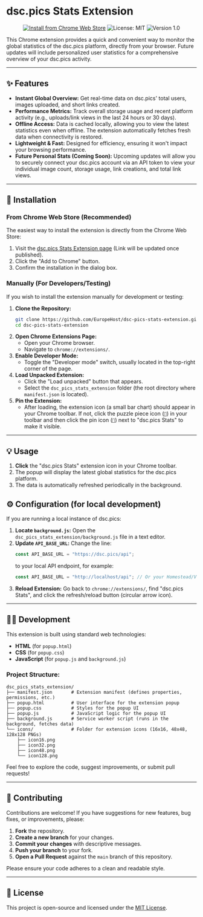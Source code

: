 # dsc.pics Stats Extension

<p align="center">
  <a href="https://chromewebstore.google.com/detail/dscpics-global-stats/hgfcfjggpadjoaedngakcghlimbibmjk" target="_blank"><img src="https://img.shields.io/badge/Chrome%20Web%20Store-Install-blue?style=for-the-badge&logo=googlechrome" alt="Install from Chrome Web Store"></a>
  <img src="https://img.shields.io/badge/License-MIT-green?style=for-the-badge" alt="License: MIT">
  <img src="https://img.shields.io/badge/Version-1.0-orange?style=for-the-badge" alt="Version 1.0">
</p>

This Chrome extension provides a quick and convenient way to monitor the global statistics of the dsc.pics platform, directly from your browser. Future updates will include personalized user statistics for a comprehensive overview of your dsc.pics activity.

---

## ✨ Features

*   **Instant Global Overview:** Get real-time data on dsc.pics' total users, images uploaded, and short links created.
*   **Performance Metrics:** Track overall storage usage and recent platform activity (e.g., uploads/link views in the last 24 hours or 30 days).
*   **Offline Access:** Data is cached locally, allowing you to view the latest statistics even when offline. The extension automatically fetches fresh data when connectivity is restored.
*   **Lightweight & Fast:** Designed for efficiency, ensuring it won't impact your browsing performance.
*   **Future Personal Stats (Coming Soon):** Upcoming updates will allow you to securely connect your dsc.pics account via an API token to view your individual image count, storage usage, link creations, and total link views.

---

## 🚀 Installation

### From Chrome Web Store (Recommended)

The easiest way to install the extension is directly from the Chrome Web Store:

1.  Visit the [dsc.pics Stats Extension page](https://chromewebstore.google.com/detail/dscpics-global-stats/hgfcfjggpadjoaedngakcghlimbibmjk) (Link will be updated once published).
2.  Click the "Add to Chrome" button.
3.  Confirm the installation in the dialog box.

### Manually (For Developers/Testing)

If you wish to install the extension manually for development or testing:

1.  **Clone the Repository:**
    ```bash
    git clone https://github.com/EuropeHost/dsc-pics-stats-extension.git
    cd dsc-pics-stats-extension
    ```
2.  **Open Chrome Extensions Page:**
    *   Open your Chrome browser.
    *   Navigate to `chrome://extensions/`.
3.  **Enable Developer Mode:**
    *   Toggle the "Developer mode" switch, usually located in the top-right corner of the page.
4.  **Load Unpacked Extension:**
    *   Click the "Load unpacked" button that appears.
    *   Select the `dsc_pics_stats_extension` folder (the root directory where `manifest.json` is located).
5.  **Pin the Extension:**
    *   After loading, the extension icon (a small bar chart) should appear in your Chrome toolbar. If not, click the puzzle piece icon (`🧩`) in your toolbar and then click the pin icon (`📌`) next to "dsc.pics Stats" to make it visible.

---

## 💡 Usage

1.  **Click** the "dsc.pics Stats" extension icon in your Chrome toolbar.
2.  The popup will display the latest global statistics for the dsc.pics platform.
3.  The data is automatically refreshed periodically in the background.

## ⚙️ Configuration (for local development)

If you are running a local instance of dsc.pics:

1.  **Locate `background.js`:** Open the `dsc_pics_stats_extension/background.js` file in a text editor.
2.  **Update `API_BASE_URL`:** Change the line:
    ```javascript
    const API_BASE_URL = "https://dsc.pics/api";
    ```
    to your local API endpoint, for example:
    ```javascript
    const API_BASE_URL = "http://localhost/api"; // Or your Homestead/Valet URL like "http://yourproject.test/api"
    ```
3.  **Reload Extension:** Go back to `chrome://extensions/`, find "dsc.pics Stats", and click the refresh/reload button (circular arrow icon).

---

## 👨‍💻 Development

This extension is built using standard web technologies:

*   **HTML** (for `popup.html`)
*   **CSS** (for `popup.css`)
*   **JavaScript** (for `popup.js` and `background.js`)

### Project Structure:
```
dsc_pics_stats_extension/
├── manifest.json       # Extension manifest (defines properties, permissions, etc.)
├── popup.html          # User interface for the extension popup
├── popup.css           # Styles for the popup UI
├── popup.js            # JavaScript logic for the popup UI
├── background.js       # Service worker script (runs in the background, fetches data)
└── icons/              # Folder for extension icons (16x16, 48x48, 128x128 PNGs)
    ├── icon16.png
    ├── icon32.png
    ├── icon48.png
    └── icon128.png
```
Feel free to explore the code, suggest improvements, or submit pull requests!

---

## 🤝 Contributing

Contributions are welcome! If you have suggestions for new features, bug fixes, or improvements, please:

1.  **Fork** the repository.
2.  **Create a new branch** for your changes.
3.  **Commit your changes** with descriptive messages.
4.  **Push your branch** to your fork.
5.  **Open a Pull Request** against the `main` branch of this repository.

Please ensure your code adheres to a clean and readable style.

---

## 📜 License

This project is open-source and licensed under the [MIT License](LICENSE).
